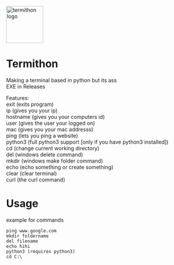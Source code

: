 <img src="https://raw.githubusercontent.com/IdkDwij/Termithon/main/termithon.ico" alt="termithon logo" height="100px">

# Termithon
Making a terminal based in python but its ass<br>
EXE in Releases

Features:<br>
exit (exits program)<br>
ip (gives you your ip)<br>
hostname (gives you your computers id)<br>
user (gives the user your logged on)<br>
mac (gives you your mac addresss)<br>
ping (lets you ping a website)<br>
python3 (full python3 support [only if you have python3 installed])<br>
cd (change current working directory)<br>
del (windows delete command)<br>
mkdir (windows make folder command)<br>
echo (echo something or create something)<br>
clear (clear terminal)<br>
curl (the curl command)<br>
# Usage<br>
example for commands<br>
```
ping www.google.com
mkdir foldername
del filename
echo hihi
python3 (requires python3)
cd C:\
```
